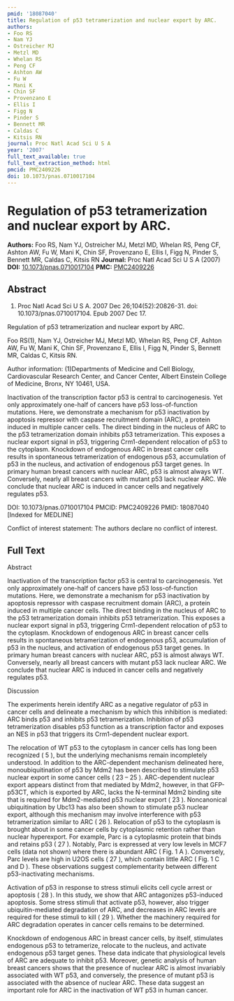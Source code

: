 ```yaml
---
pmid: '18087040'
title: Regulation of p53 tetramerization and nuclear export by ARC.
authors:
- Foo RS
- Nam YJ
- Ostreicher MJ
- Metzl MD
- Whelan RS
- Peng CF
- Ashton AW
- Fu W
- Mani K
- Chin SF
- Provenzano E
- Ellis I
- Figg N
- Pinder S
- Bennett MR
- Caldas C
- Kitsis RN
journal: Proc Natl Acad Sci U S A
year: '2007'
full_text_available: true
full_text_extraction_method: html
pmcid: PMC2409226
doi: 10.1073/pnas.0710017104
---
```


# Regulation of p53 tetramerization and nuclear export by ARC.
**Authors:** Foo RS, Nam YJ, Ostreicher MJ, Metzl MD, Whelan RS, Peng CF, Ashton AW, Fu W, Mani K, Chin SF, Provenzano E, Ellis I, Figg N, Pinder S, Bennett MR, Caldas C, Kitsis RN
**Journal:** Proc Natl Acad Sci U S A (2007)
**DOI:** [10.1073/pnas.0710017104](https://doi.org/10.1073/pnas.0710017104)
**PMC:** [PMC2409226](https://www.ncbi.nlm.nih.gov/pmc/articles/PMC2409226/)

## Abstract

1. Proc Natl Acad Sci U S A. 2007 Dec 26;104(52):20826-31. doi: 
10.1073/pnas.0710017104. Epub 2007 Dec 17.

Regulation of p53 tetramerization and nuclear export by ARC.

Foo RS(1), Nam YJ, Ostreicher MJ, Metzl MD, Whelan RS, Peng CF, Ashton AW, Fu W, 
Mani K, Chin SF, Provenzano E, Ellis I, Figg N, Pinder S, Bennett MR, Caldas C, 
Kitsis RN.

Author information:
(1)Departments of Medicine and Cell Biology, Cardiovascular Research Center, and 
Cancer Center, Albert Einstein College of Medicine, Bronx, NY 10461, USA.

Inactivation of the transcription factor p53 is central to carcinogenesis. Yet 
only approximately one-half of cancers have p53 loss-of-function mutations. 
Here, we demonstrate a mechanism for p53 inactivation by apoptosis repressor 
with caspase recruitment domain (ARC), a protein induced in multiple cancer 
cells. The direct binding in the nucleus of ARC to the p53 tetramerization 
domain inhibits p53 tetramerization. This exposes a nuclear export signal in 
p53, triggering Crm1-dependent relocation of p53 to the cytoplasm. Knockdown of 
endogenous ARC in breast cancer cells results in spontaneous tetramerization of 
endogenous p53, accumulation of p53 in the nucleus, and activation of endogenous 
p53 target genes. In primary human breast cancers with nuclear ARC, p53 is 
almost always WT. Conversely, nearly all breast cancers with mutant p53 lack 
nuclear ARC. We conclude that nuclear ARC is induced in cancer cells and 
negatively regulates p53.

DOI: 10.1073/pnas.0710017104
PMCID: PMC2409226
PMID: 18087040 [Indexed for MEDLINE]

Conflict of interest statement: The authors declare no conflict of interest.

## Full Text

Abstract

Inactivation of the transcription factor p53 is central to carcinogenesis. Yet only approximately one-half of cancers have p53 loss-of-function mutations. Here, we demonstrate a mechanism for p53 inactivation by apoptosis repressor with caspase recruitment domain (ARC), a protein induced in multiple cancer cells. The direct binding in the nucleus of ARC to the p53 tetramerization domain inhibits p53 tetramerization. This exposes a nuclear export signal in p53, triggering Crm1-dependent relocation of p53 to the cytoplasm. Knockdown of endogenous ARC in breast cancer cells results in spontaneous tetramerization of endogenous p53, accumulation of p53 in the nucleus, and activation of endogenous p53 target genes. In primary human breast cancers with nuclear ARC, p53 is almost always WT. Conversely, nearly all breast cancers with mutant p53 lack nuclear ARC. We conclude that nuclear ARC is induced in cancer cells and negatively regulates p53.

Discussion

The experiments herein identify ARC as a negative regulator of p53 in cancer cells and delineate a mechanism by which this inhibition is mediated: ARC binds p53 and inhibits p53 tetramerization. Inhibition of p53 tetramerization disables p53 function as a transcription factor and exposes an NES in p53 that triggers its Crm1-dependent nuclear export.

The relocation of WT p53 to the cytoplasm in cancer cells has long been recognized ( 5 ), but the underlying mechanisms remain incompletely understood. In addition to the ARC-dependent mechanism delineated here, monoubiquitination of p53 by Mdm2 has been described to stimulate p53 nuclear export in some cancer cells ( 23 – 25 ). ARC-dependent nuclear export appears distinct from that mediated by Mdm2, however, in that GFP-p53CT, which is exported by ARC, lacks the N-terminal Mdm2 binding site that is required for Mdm2-mediated p53 nuclear export ( 23 ). Noncanonical ubiquitination by Ubc13 has also been shown to stimulate p53 nuclear export, although this mechanism may involve interference with p53 tetramerization similar to ARC ( 26 ). Relocation of p53 to the cytoplasm is brought about in some cancer cells by cytoplasmic retention rather than nuclear hyperexport. For example, Parc is a cytoplasmic protein that binds and retains p53 ( 27 ). Notably, Parc is expressed at very low levels in MCF7 cells (data not shown) where there is abundant ARC ( Fig. 1 A ). Conversely, Parc levels are high in U2OS cells ( 27 ), which contain little ARC ( Fig. 1 C and D ). These observations suggest complementarity between different p53-inactivating mechanisms.

Activation of p53 in response to stress stimuli elicits cell cycle arrest or apoptosis ( 28 ). In this study, we show that ARC antagonizes p53-induced apoptosis. Some stress stimuli that activate p53, however, also trigger ubiquitin-mediated degradation of ARC, and decreases in ARC levels are required for these stimuli to kill ( 29 ). Whether the machinery required for ARC degradation operates in cancer cells remains to be determined.

Knockdown of endogenous ARC in breast cancer cells, by itself, stimulates endogenous p53 to tetramerize, relocate to the nucleus, and activate endogenous p53 target genes. These data indicate that physiological levels of ARC are adequate to inhibit p53. Moreover, genetic analysis of human breast cancers shows that the presence of nuclear ARC is almost invariably associated with WT p53, and conversely, the presence of mutant p53 is associated with the absence of nuclear ARC. These data suggest an important role for ARC in the inactivation of WT p53 in human cancer.
